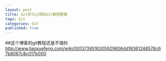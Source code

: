 ```yaml
---
layout: post
title: Git学习心得和Git教程整理
tags: Git
categories: Git
published: true
---
```

##这个博客的git教程还是不错的
http://www.liaoxuefeng.com/wiki/0013739516305929606dd18361248578c67b8067c8c017b000